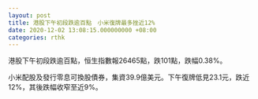 ```yaml
---
layout: post
title: 港股下午初段跌逾百點　小米復牌最多挫近12%
date: 2020-12-02 13:08:15.000000000 +08:00
categories: rthk
---
```


港股下午初段跌逾百點，恒生指數報26465點，跌101點，跌幅0.38%。

小米配股及發行零息可換股債券，集資39.9億美元。下午復牌低見23.1元，跌近12%，其後跌幅收窄至近9%。
